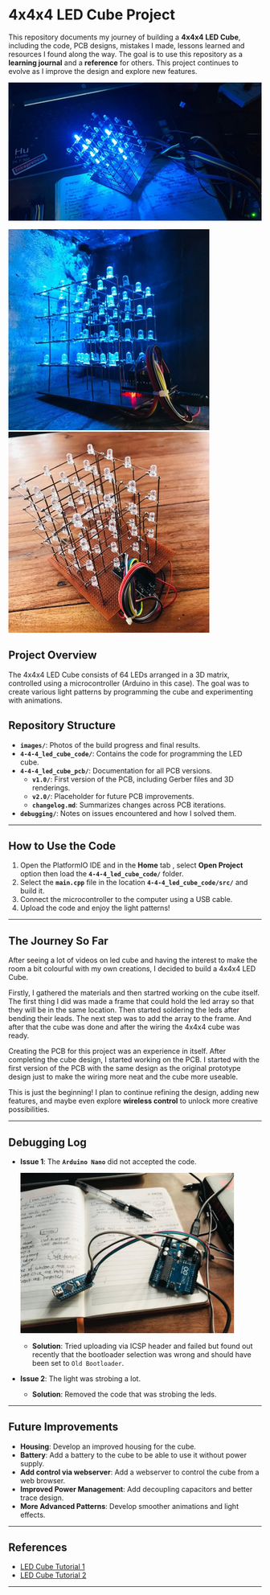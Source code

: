 # 4x4x4 LED Cube Project

This repository documents my journey of building a **4x4x4 LED Cube**, including the code, PCB designs, mistakes I made, lessons learned and resources I found along the way. The goal is to use this repository as a **learning journal** and a **reference** for others. This project continues to evolve as I improve the design and explore new features.

![LED Cube](./images/final-cube.jpg)

<p float="left">
<img src="./images/cube-image%20(46).jpg" width="400"/> 
<img src="./images/cube-image%20(50).jpg" width="400"/>
</p>

<!-- # 4-4-4_led_cube

An interactive 4x4x4 LED Cube project with PCB design, code, debugging logs, and lessons learned, documenting my journey and future improvements.

This project was in the back of my head from few time. I thought this would be a nice showpiece and also enhance my learning and I embarked on this journey of creating an interactive 4x4x4 LED Cube. I hope you enjoy it! -->

## Project Overview

The 4x4x4 LED Cube consists of 64 LEDs arranged in a 3D matrix, controlled using a microcontroller (Arduino in this case). The goal was to create various light patterns by programming the cube and experimenting with animations.

<!--
## Repository Structure

444-LED-Cube/
│
├── Code/ # All code files (Arduino scripts or others)
│ └── main.ino # Example of the main code file
│
├── Images/ # All images related to the project
│ └── build-step1.jpg
│ └── final-cube.jpg
│
├── References/ # Any documentation, schematics, or research material
│ └── schematic.pdf
│ └── useful-links.txt
│
├── Debugging/ # Files describing mistakes, debugging notes
│ └── issues.md
│
└── README.md # Main README with an overview of the project -->

## Repository Structure

- **`images/`**: Photos of the build progress and final results.
- **`4-4-4_led_cube_code/`**: Contains the code for programming the LED cube.
- **`4-4-4_led_cube_pcb/`**: Documentation for all PCB versions.
  - **`v1.0/`**: First version of the PCB, including Gerber files and 3D renderings.
  - **`v2.0/`**: Placeholder for future PCB improvements.
  - **`changelog.md`**: Summarizes changes across PCB iterations.
- **`debugging/`**: Notes on issues encountered and how I solved them.

---

## How to Use the Code

1. Open the PlatformIO IDE and in the **Home** tab , select **Open Project** option then load the **`4-4-4_led_cube_code/`** folder.
2. Select the **`main.cpp`** file in the location **`4-4-4_led_cube_code/src/`** and build it.
3. Connect the microcontroller to the computer using a USB cable.
4. Upload the code and enjoy the light patterns!

---

## The Journey So Far

After seeing a lot of videos on led cube and having the interest to make the room a bit colourful with my own creations, I decided to build a 4x4x4 LED Cube.

Firstly, I gathered the materials and then startred working on the cube itself. The first thing I did was made a frame that could hold the led array so that they will be in the same location. Then started soldering the leds after bending their leads. The next step was to add the array to the frame. And after that the cube was done and after the wiring the 4x4x4 cube was ready.

Creating the PCB for this project was an experience in itself. After completing the cube design, I started working on the PCB. I started with the first version of the PCB with the same design as the original prototype design just to make the wiring more neat and the cube more useable.

This is just the beginning! I plan to continue refining the design, adding new features, and maybe even explore **wireless control** to unlock more creative possibilities.

---

## Debugging Log

- **Issue 1**: The **`Arduino Nano`** did not accepted the code.
  <p float ="left"> <img src="./images/cube-image%20(36).jpg" width="425"/>
  </p>

  - **Solution**: Tried uploading via ICSP header and failed but found out recently that the bootloader selection was wrong and should have been set to `Old Bootloader`.

- **Issue 2**: The light was strobing a lot.
  - **Solution**: Removed the code that was strobing the leds.

---

## Future Improvements

- **Housing**: Develop an improved housing for the cube.
- **Battery**: Add a battery to the cube to be able to use it without power supply.
- **Add control via webserver**: Add a webserver to control the cube from a web browser.
- **Improved Power Management**: Add decoupling capacitors and better trace design.
- **More Advanced Patterns**: Develop smoother animations and light effects.

---

## References

<!-- - [Link to Notion Page](#)
- Original Schematic: `References/schematic-original.pdf` -->

- [LED Cube Tutorial 1](https://www.youtube.com/watch?v=2BlVUKW5hL0)
- [LED Cube Tutorial 2](https://www.youtube.com/watch?v=YUcU2sJs1o8)

---

<!--
4x4x4 LED Cube Project
This repository documents my journey of building a 4x4x4 LED Cube, including the code, mistakes I made, lessons learned, and resources I found along the way. The purpose of this repository is to serve as a reference for myself and others who are interested in building a similar project or learning from my experience.

Repository Structure
Code/: Contains all the code files used for programming the cube.
Images/: Build progress photos and the final cube images.
References/: Documents, schematics, and useful resources I referred to.
Debugging/: A log of mistakes I made and how I fixed them (or thought I fixed them).

What I Learned
Soldering Practice: This project gave me a lot of practice in precision soldering and reinforced the importance of flux.
Multiplexing and Persistence of Vision (POV): I understood how multiplexing works and how to use it efficiently to control multiple LEDs with fewer pins.
Debugging Complex Wiring: I initially misdiagnosed a wiring issue that caused the LEDs in specific rows to behave incorrectly. It turned out to be a common ground issue, not faulty transistors, as I originally thought. -->
